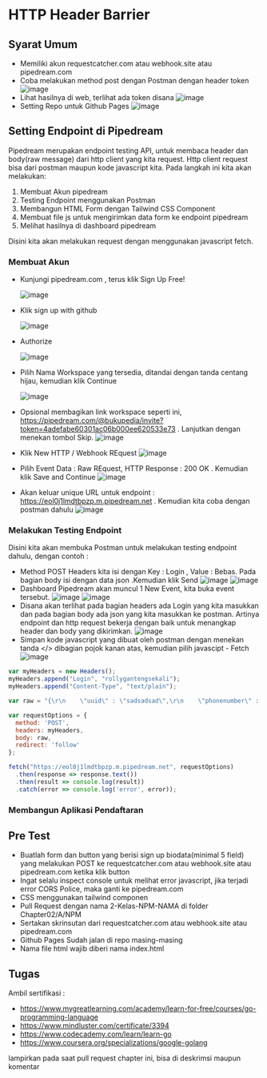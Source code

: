 # HTTP Header Barrier

## Syarat Umum

* Memiliki akun requestcatcher.com atau webhook.site atau pipedream.com
* Coba melakukan method post dengan Postman dengan header token
  ![image](https://user-images.githubusercontent.com/11188109/220023489-ebb8d666-f099-4384-b2d4-0d165f402ab6.png)
* Lihat hasilnya di web, terlihat ada token disana
  ![image](https://user-images.githubusercontent.com/11188109/220023734-cf442863-7ec4-40eb-abfc-4058f0ca8380.png)
* Setting Repo untuk Github Pages
  ![image](https://user-images.githubusercontent.com/11188109/220018093-6ac9f3ea-af03-47b9-a038-76a2f5a295a2.png)
  
## Setting Endpoint di Pipedream

Pipedream merupakan endpoint testing API, untuk membaca header dan body(raw message) dari http client yang kita request. Http client request bisa dari postman maupun kode javascript kita. Pada langkah ini kita akan melakukan:
1. Membuat Akun pipedream
2. Testing Endpoint menggunakan Postman
3. Membangun HTML Form dengan Tailwind CSS Component
4. Membuat file js untuk mengirimkan data form ke endpoint pipedream
5. Melihat hasilnya di dashboard pipedream

Disini kita akan melakukan request dengan menggunakan javascript fetch.

### Membuat Akun

* Kunjungi pipedream.com , terus klik Sign Up Free! 

  ![image](https://user-images.githubusercontent.com/11188109/220200037-5f556ae6-3bd6-4aa3-9869-00c1d119bb51.png)
  
* Klik sign up with github

  ![image](https://user-images.githubusercontent.com/11188109/220200140-783f1a04-e00b-425b-a5b2-b43f546b022c.png)
  
* Authorize

  ![image](https://user-images.githubusercontent.com/11188109/220200197-98f46bc2-2217-4697-9e54-9034e864d4cd.png)
  
* Pilih Nama Workspace yang tersedia, ditandai dengan tanda centang hijau, kemudian klik Continue

  ![image](https://user-images.githubusercontent.com/11188109/220200320-707ff8e0-cc32-4196-ad3a-8cfa083b2d11.png)
* Opsional membagikan link workspace seperti ini, https://pipedream.com/@bukupedia/invite?token=4adefabe60301ac06b000ee620533e73 . Lanjutkan dengan menekan tombol Skip.
  ![image](https://user-images.githubusercontent.com/11188109/220201017-bf5ac24b-78fc-4195-a507-8a7f4b1a1d09.png)
* Klik New HTTP / Webhook REquest
  ![image](https://user-images.githubusercontent.com/11188109/220201239-3a98da54-3349-4cc6-be73-cce215681da1.png)
* Pilih Event Data : Raw REquest, HTTP Response : 200 OK . Kemudian klik Save and Continue
  ![image](https://user-images.githubusercontent.com/11188109/220201352-08e86d50-0b57-4bb9-98f5-b6ff3d09d420.png)
* Akan keluar unique URL untuk endpoint : https://eol0j1lmdtbpzp.m.pipedream.net . Kemudian kita coba dengan postman dahulu
![image](https://user-images.githubusercontent.com/11188109/220201459-1d403095-0585-40d3-b478-e33d0d510ce2.png)

### Melakukan Testing Endpoint

Disini kita akan membuka Postman untuk melakukan testing endpoint dahulu, dengan contoh :
* Method POST Headers kita isi dengan Key : Login , Value : Bebas. Pada bagian body isi dengan data json .Kemudian klik Send
![image](https://user-images.githubusercontent.com/11188109/220201693-d5189d91-116b-42cf-9632-b553822a0327.png)
![image](https://user-images.githubusercontent.com/11188109/220202209-9bc7b8d0-2483-423e-8b80-da10be5bba50.png)
* Dashboard Pipedream akan muncul 1 New Event, kita buka event tersebut.
![image](https://user-images.githubusercontent.com/11188109/220201839-cf090239-88eb-4506-8d4c-a0e57b68b4f6.png)
![image](https://user-images.githubusercontent.com/11188109/220201921-6e223896-90cf-4442-b242-7eba8b433aab.png)
* Disana akan terlihat pada bagian headers ada Login yang kita masukkan dan pada bagian body ada json yang kita masukkan ke postman. Artinya endpoint dan http request bekerja dengan baik untuk menangkap header dan body yang dikirimkan.
  ![image](https://user-images.githubusercontent.com/11188109/220202117-9ab13390-2fd6-4be2-9020-a2bba9c8f7e4.png)
* Simpan kode javascript yang dibuat oleh postman dengan menekan tanda </> dibagian pojok kanan atas, kemudian pilih javascipt - Fetch
![image](https://user-images.githubusercontent.com/11188109/220202673-ddf58908-ef14-44ad-8e32-d39d6b80be8e.png)
```javascript
var myHeaders = new Headers();
myHeaders.append("Login", "rollygantengsekali");
myHeaders.append("Content-Type", "text/plain");

var raw = "{\r\n    \"uuid\" : \"sadsadsad\",\r\n    \"phonenumber\" : \"6281312000300\",\r\n    \"delay\" :1\r\n}";

var requestOptions = {
  method: 'POST',
  headers: myHeaders,
  body: raw,
  redirect: 'follow'
};

fetch("https://eol0j1lmdtbpzp.m.pipedream.net", requestOptions)
  .then(response => response.text())
  .then(result => console.log(result))
  .catch(error => console.log('error', error));
```


### Membangun Aplikasi Pendaftaran










  



## Pre Test

* Buatlah form dan button yang berisi sign up biodata(minimal 5 field) yang melakukan POST ke requestcatcher.com atau webhook.site atau pipedream.com ketika klik button
* Ingat selalu inspect console untuk melihat error javascript, jika terjadi error CORS Police, maka ganti ke pipedream.com
* CSS menggunakan tailwind componen
* Pull Request dengan nama 2-Kelas-NPM-NAMA di folder Chapter02/A/NPM
* Sertakan skrinsutan dari requestcatcher.com atau webhook.site atau pipedream.com
* Github Pages Sudah jalan di repo masing-masing
* Nama file html wajib diberi nama index.html


## Tugas

Ambil sertifikasi :
* https://www.mygreatlearning.com/academy/learn-for-free/courses/go-programming-language 
* https://www.mindluster.com/certificate/3394
* https://www.codecademy.com/learn/learn-go
* https://www.coursera.org/specializations/google-golang

lampirkan pada saat pull request chapter ini, bisa di deskrimsi maupun komentar
